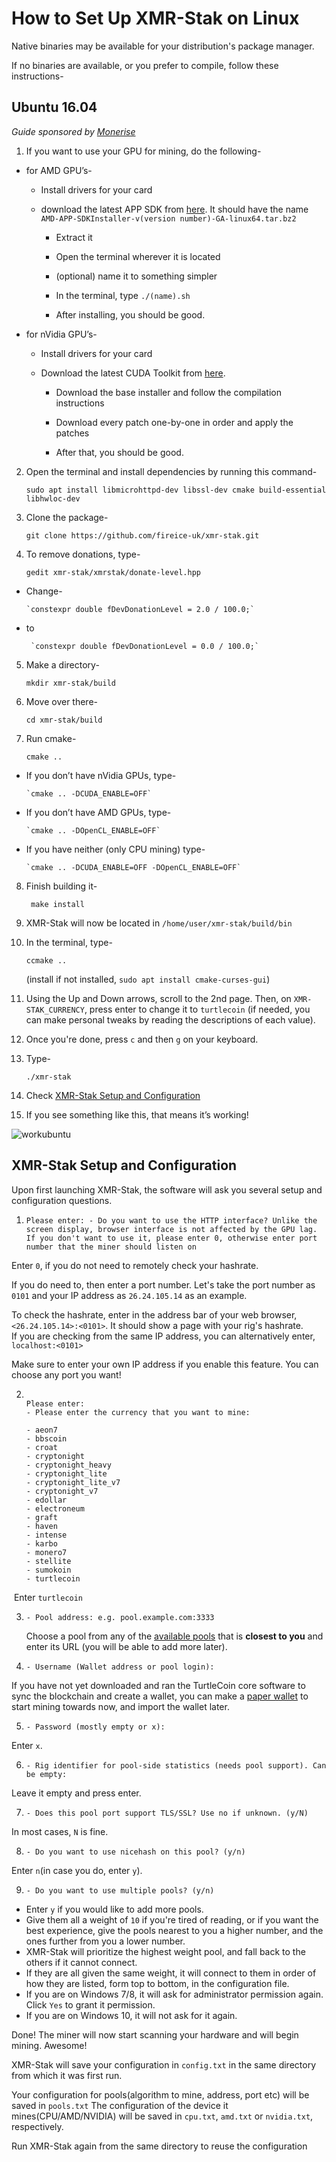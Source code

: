 # How to Set Up XMR-Stak on Linux

Native binaries may be available for your distribution's package manager.

If no binaries are available, or you prefer to compile, follow these instructions-

## Ubuntu 16.04<a name="ubuntu-16-04"></a>

*Guide sponsored by [Monerise](https://monerise.com)*

1. If you want to use your GPU for mining, do the following-

* for AMD GPU’s-

    * Install drivers for your card

    * download the latest APP SDK from [here](https://developer.amd.com/amd-accelerated-parallel-processing-app-sdk/). It should have the name `AMD-APP-SDKInstaller-v(version number)-GA-linux64.tar.bz2`

         * Extract it

         * Open the terminal wherever it is located

        * (optional) name it to something simpler

        * In the terminal, type `./(name).sh`

        * After installing, you should be good.

* for nVidia GPU’s-

    * Install drivers for your card

    * Download the latest CUDA Toolkit from [here](https://developer.nvidia.com/cuda-downloads?target_os=Linux&target_arch=x86_64).

        * Download the base installer and follow the compilation instructions

        * Download every patch one-by-one in order and apply the patches

        * After that, you should be good.

2. Open the terminal and install dependencies by running this command-

     ```sudo apt install libmicrohttpd-dev libssl-dev cmake build-essential libhwloc-dev```

3. Clone the package-

      `git clone https://github.com/fireice-uk/xmr-stak.git`

4. To remove donations, type-

     `gedit xmr-stak/xmrstak/donate-level.hpp`

* Change-

      `constexpr double fDevDonationLevel = 2.0 / 100.0;`

* to

       `constexpr double fDevDonationLevel = 0.0 / 100.0;`

 5. Make a directory-

       `mkdir xmr-stak/build`

6. Move over there-  

      `cd xmr-stak/build`

7. Run cmake-

      `cmake ..`

* If you don’t have nVidia GPUs, type-

      `cmake .. -DCUDA_ENABLE=OFF`

* If you don’t have AMD GPUs, type-

      `cmake .. -DOpenCL_ENABLE=OFF`

* If you have neither (only CPU mining) type-

      `cmake .. -DCUDA_ENABLE=OFF -DOpenCL_ENABLE=OFF`

8. Finish building it-

     ` make install`

9. XMR-Stak will now be located in `/home/user/xmr-stak/build/bin`

10. In the terminal, type-

    `ccmake ..`
    
    (install if not installed, `sudo apt install cmake-curses-gui`)

11. Using the Up and Down arrows, scroll to the 2nd page. Then, on `XMR-STAK_CURRENCY`, press enter to change it to `turtlecoin` (if needed, you can make personal tweaks by reading the descriptions of each value).

12. Once you're done, press `c` and then `g` on your keyboard.

13. Type-

     `./xmr-stak`

14. Check [XMR-Stak Setup and Configuration](#setup-and-config)

15. If you see something like this, that means it’s working!

![workubuntu](guides/mining/images/xmrstak-ubuntuwork.png)

## XMR-Stak Setup and Configuration<a name="setup-and-config"></a>

Upon first launching XMR-Stak, the software will ask you several setup and configuration questions.

1. `Please enter: - Do you want to use the HTTP interface? Unlike the screen display, browser interface is not affected by the GPU lag. If you don't want to use it, please enter 0, otherwise enter port number that the miner should listen on`

Enter `0`, if you  do not need to remotely check your hashrate.

If you do need to, then enter a port number.
Let's take the port number as `0101` and your IP address as `26.24.105.14` as an example.

To check the hashrate, enter in the address bar of your web browser, `<26.24.105.14>:<0101>`. It should show a page with your rig's hashrate.  
If you are checking from the same IP address, you can alternatively enter, `localhost:<0101>`

Make sure to enter your own IP address if you enable this feature. You can choose any port you want!

2. ```

   Please enter:
   - Please enter the currency that you want to mine:

   - aeon7
   - bbscoin
   - croat
   - cryptonight
   - cryptonight_heavy
   - cryptonight_lite
   - cryptonight_lite_v7
   - cryptonight_v7
   - edollar
   - electroneum
   - graft
   - haven
   - intense
   - karbo
   - monero7
   - stellite
   - sumokoin
   - turtlecoin
   ```

​       Enter `turtlecoin`

3. `- Pool address: e.g. pool.example.com:3333 `

   Choose a pool from any of the [available pools](Pools) that is **closest to you** and enter its URL (you will be able to add more later).

4. `- Username (Wallet address or pool login):`  

If you have not yet downloaded and ran the TurtleCoin core software to sync the blockchain and create a wallet, you can make a [paper wallet](Making-a-Paper-Wallet) to start mining towards now, and import the wallet later.

5. `- Password (mostly empty or x):`  

Enter `x`.

6. `- Rig identifier for pool-side statistics (needs pool support). Can be empty:`

Leave it empty and press enter.

7. `- Does this pool port support TLS/SSL? Use no if unknown. (y/N)`  

In most cases, `N` is fine.

8. `- Do you want to use nicehash on this pool? (y/n)`  

Enter `n`(in case you do, enter `y`).

9. `- Do you want to use multiple pools? (y/n)`  

* Enter `y` if you would like to add more pools.
* Give them all a weight of `10` if you're tired of reading, or if you want the best experience, give the pools nearest to you a higher number, and the ones further from you a lower number.  
* XMR-Stak will prioritize the highest weight pool, and fall back to the others if it cannot connect.
* If they are all given the same weight, it will connect to them in order of how they are listed, form top to bottom, in the configuration file.
* If you are on Windows 7/8, it will ask for administrator permission again. Click `Yes` to grant it permission.
* If you are on Windows 10, it will not ask for it again.

Done! The miner will now start scanning your hardware and will begin mining. Awesome!





XMR-Stak will save your configuration in `config.txt`  in the same directory from which it was first run.

Your configuration for pools(algorithm to mine, address, port etc) will be saved in `pools.txt`
The configuration of the device it mines(CPU/AMD/NVIDIA) will be saved in `cpu.txt`, `amd.txt` or `nvidia.txt`, respectively.



Run XMR-Stak again from the same directory to reuse the configuration
